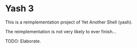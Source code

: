 # Yash 3

This is a reimplementation project of Yet Another Shell (yash).

The reimplementation is not very likely to ever finish...

TODO: Elaborate.
